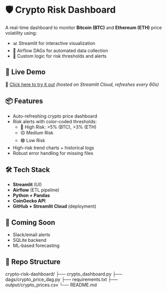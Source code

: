 # 🛡️ Crypto Risk Dashboard

A real-time dashboard to monitor **Bitcoin (BTC)** and **Ethereum (ETH)** price volatility using:

- 📊 Streamlit for interactive visualization
- 🔁 Airflow DAGs for automated data collection
- 🧠 Custom logic for risk thresholds and alerts

## 🚀 Live Demo

🔗 [Click here to try it out](https://crypto-risk-dashboard-ah8rpe28awhstjuw4zxnan.streamlit.app/) 
_(hosted on Streamlit Cloud, refreshes every 60s)_

## 📦 Features

- Auto-refreshing crypto price dashboard
- Risk alerts with color-coded thresholds:
  - 🔴 High Risk: >5% (BTC), >3% (ETH)
  - 🟡 Medium Risk
  - 🟢 Low Risk
- High-risk trend charts + historical logs
- Robust error handling for missing files

## 🛠️ Tech Stack

- **Streamlit** (UI)
- **Airflow** (ETL pipeline)
- **Python + Pandas**
- **CoinGecko API**
- **GitHub + Streamlit Cloud** (deployment)

## 🧠 Coming Soon

- Slack/email alerts
- SQLite backend
- ML-based forecasting

## 📂 Repo Structure
crypto-risk-dashboard/
├── crypto_dashboard.py
├── dags/crypto_price_dag.py
├── requirements.txt
├── output/crypto_prices.csv
└── README.md
